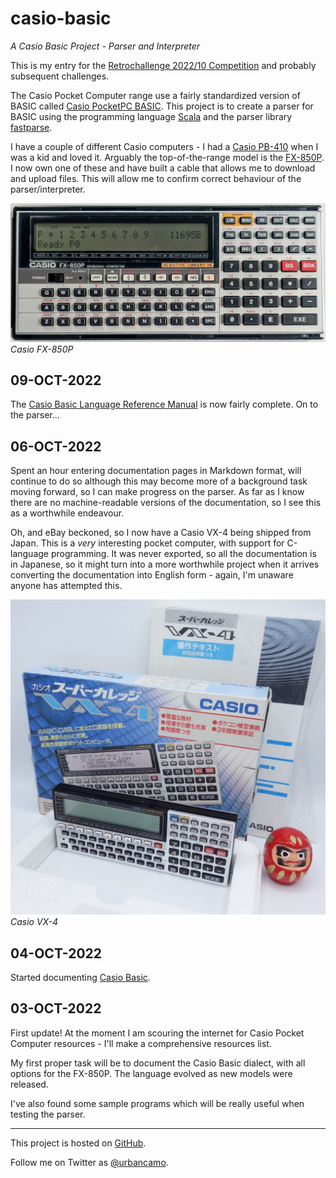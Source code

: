 # casio-basic
*A Casio Basic Project - Parser and Interpreter*

This is my entry for the
[Retrochallenge 2022/10 Competition](https://www.retrochallenge.org/p/entrants-list-202210.html) and probably
subsequent challenges.

The Casio Pocket Computer range use a fairly standardized version
of BASIC called [Casio PocketPC BASIC](http://foroplus.com/basic/casiopbasic.php). This project is to create a parser for
BASIC using the programming language [Scala](https://scala-lang.org)
and the parser library [fastparse](https://github.com/com-lihaoyi/fastparse).

I have a couple of different Casio computers - I had a
[Casio PB-410](https://ithistory.org/db/hardware/casio-computer-co-ltd/casio-pb-410) when I was a kid and loved it.
Arguably the top-of-the-range model is the [FX-850P](http://www.computinghistory.org.uk/det/20339/Casio-FX-850P/). I now own one of these
and have built a cable that allows me to download and upload files. This will allow
me to confirm correct behaviour of the parser/interpreter.

![Casio FX-850P](doc/images/Casio-FX850P.jpg)
*Casio FX-850P*

## 09-OCT-2022

The [Casio Basic Language Reference Manual](code/urbancamo.github.io/casio-basic/doc/casio-fx850-owners-manual.md) is now 
fairly complete. On to the parser...

## 06-OCT-2022

Spent an hour entering documentation pages in Markdown format, will continue
to do so although this may become more of a background task moving forward, so
I can make progress on the parser. As far as I know there are no machine-readable versions of the documentation, so I see this as a worthwhile
endeavour.

Oh, and eBay beckoned, so I now have a Casio VX-4 being shipped from Japan.
This is a *very* interesting pocket computer, with support for C-language
programming. It was never exported, so all the documentation is in Japanese,
so it might turn into a more worthwhile project when it arrives converting the
documentation into English form - again, I'm unaware anyone has attempted
this.

![Casio VX-4](doc/images/Casio-VX-4.jpg)
*Casio VX-4*

## 04-OCT-2022

Started documenting [Casio Basic](doc/casio-basic-language-reference).

## 03-OCT-2022

First update! At the moment I am scouring the internet for Casio Pocket
Computer resources - I'll make a comprehensive resources list.

My first proper task will be to document the Casio Basic dialect, with all
options for the FX-850P. The language evolved as new models were released.

I've also found some sample programs which will be really useful when testing
the parser.

----
This project is hosted on [GitHub](https://github.com/urbancamo/casio-basic).

Follow me on Twitter as [@urbancamo](https://twitter.com/urbancamo).
